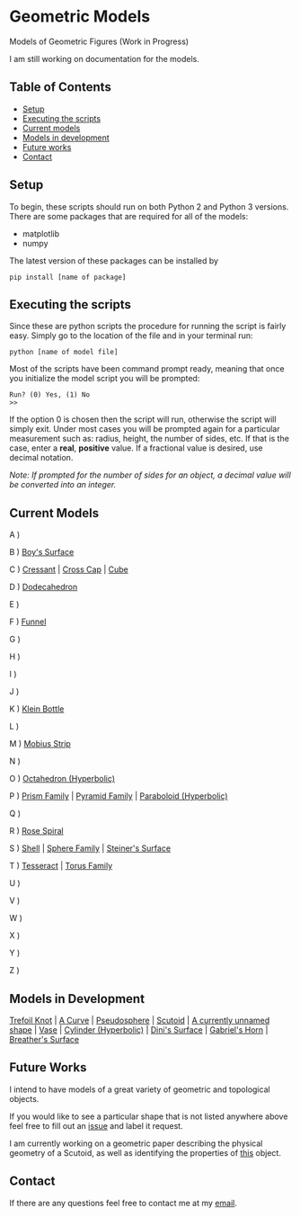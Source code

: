 # Geometric Models
Models of Geometric Figures
(Work in Progress)

I am still working on documentation for the models. 
## Table of Contents
- [Setup](#setup)
- [Executing the scripts](#executing-the-scripts)
- [Current models](#current-models)
- [Models in development](#models-in-development)
- [Future works](#future-works)
- [Contact](#contact)

## Setup
To begin, these scripts should run on both Python 2 and 
Python 3 versions. There are some packages that are required for all of the models:

- matplotlib
- numpy

The latest version of these packages can be installed by
```
pip install [name of package]
```
## Executing the scripts
Since these are python scripts the procedure for running the script is fairly easy. Simply go to 
the location of the file and in your terminal run:
```
python [name of model file]
```
Most of the scripts have been command prompt ready, meaning that once you initialize the model 
script you will be prompted:
```
Run? (0) Yes, (1) No 
>> 
```
If the option 0 is chosen then the script will run, otherwise the script will simply exit. 
Under most cases you will be prompted again for a particular measurement such as: radius, height,
the number of sides, etc. If that is the case, enter a **real**, **positive** value. If a fractional
value is desired, use decimal notation. 

*Note: If prompted for the number of sides for an object, a decimal value will be converted into an
integer.*

## Current Models
A )

B )
[Boy's Surface](https://github.com/PharaohCola13/geometric-models/blob/master/Scripts/boys_surface.py)

C )
[Cressant](https://github.com/PharaohCola13/geometric-models/blob/master/Scripts/cressant.py) | 
[Cross Cap](https://github.com/PharaohCola13/geometric-models/blob/master/Scripts/cross-cap.py) |
[Cube](https://github.com/PharaohCola13/geometric-models/blob/master/Scripts/cube.py) 

D )
[Dodecahedron](https://github.com/PharaohCola13/geometric-models/blob/master/Scripts/dodecahedron.py) 

E )

F ) 
[Funnel](https://github.com/PharaohCola13/geometric-models/blob/master/Scripts/funnel.py)

G )

H )

I )

J )

K )
[Klein Bottle](https://github.com/PharaohCola13/geometric-models/blob/master/Scripts/klein.py)

L )

M )
[Mobius Strip](https://github.com/PharaohCola13/geometric-models/blob/master/Scripts/mobius.py)

N )

O )
[Octahedron (Hyperbolic)](https://github.com/PharaohCola13/geometric-models/blob/master/Scripts/hyperbolic_octahedron.py)

P )
[Prism Family](https://github.com/PharaohCola13/geometric-models/blob/master/Scripts/prism.py) |
[Pyramid Family](https://github.com/PharaohCola13/geometric-models/blob/master/Scripts/pyramid.py) |
[Paraboloid (Hyperbolic)](https://github.com/PharaohCola13/geometric-models/blob/master/Scripts/hyperbolic_paraboloid.py)

Q )

R )
[Rose Spiral](https://github.com/PharaohCola13/geometric-models/blob/master/Scripts/rose_spiral.py)

S )
[Shell](https://github.com/PharaohCola13/geometric-models/blob/master/Scripts/shell.py) |
[Sphere Family](https://github.com/PharaohCola13/geometric-models/blob/master/Scripts/sphere.py) |
[Steiner's Surface](https://github.com/PharaohCola13/geometric-models/blob/master/Scripts/steiner_surface.py)

T )
[Tesseract](https://github.com/PharaohCola13/geometric-models/blob/master/Scripts/tesseract.py) |
[Torus Family](https://github.com/PharaohCola13/geometric-models/blob/master/Scripts/torus.py)

U )

V )

W )

X )

Y )

Z )

## Models in Development

[Trefoil Knot](https://github.com/PharaohCola13/geometric-models/blob/master/In%20Development/knot.py) |
[A Curve](https://github.com/PharaohCola13/geometric-models/blob/master/In%20Development/curve.py) |
[Pseudosphere](https://github.com/PharaohCola13/geometric-models/blob/master/In%20Development/pseudosphere.py) |
[Scutoid](https://github.com/PharaohCola13/geometric-models/tree/master/Scutoid%20Research) |
[A currently unnamed shape](https://github.com/PharaohCola13/geometric-models/blob/master/In%20Development/interesting.py) |
[Vase](https://github.com/PharaohCola13/geometric-models/blob/master/In%20Development/vase.py) |
[Cylinder (Hyperbolic)](https://github.com/PharaohCola13/geometric-models/blob/master/In%20Development/hyperbolic_cylinder.py) |
[Dini's Surface](https://github.com/PharaohCola13/geometric-models/blob/master/In%20Development/dini_surface.py) |
[Gabriel's Horn](https://github.com/PharaohCola13/geometric-models/blob/master/In%20Development/gabriel_horn.py) |
[Breather's Surface](https://github.com/PharaohCola13/geometric-models/blob/master/In%20Development/breather_surface.py)

## Future Works
I intend to have models of a great variety of geometric and topological objects.

If you would like to see a particular shape that is not listed anywhere above feel free to fill out an [issue](https://github.com/PharaohCola13/geometric-models/issues) and 
label it request.

I am currently working on a geometric paper describing the physical geometry of a Scutoid, as well as identifying the properties of [
this](https://github.com/PharaohCola13/geometric-models/blob/master/In%20Development/interesting.py) object.

## Contact

If there are any questions feel free to contact me at my [email](spencerrile620@gmail.com).